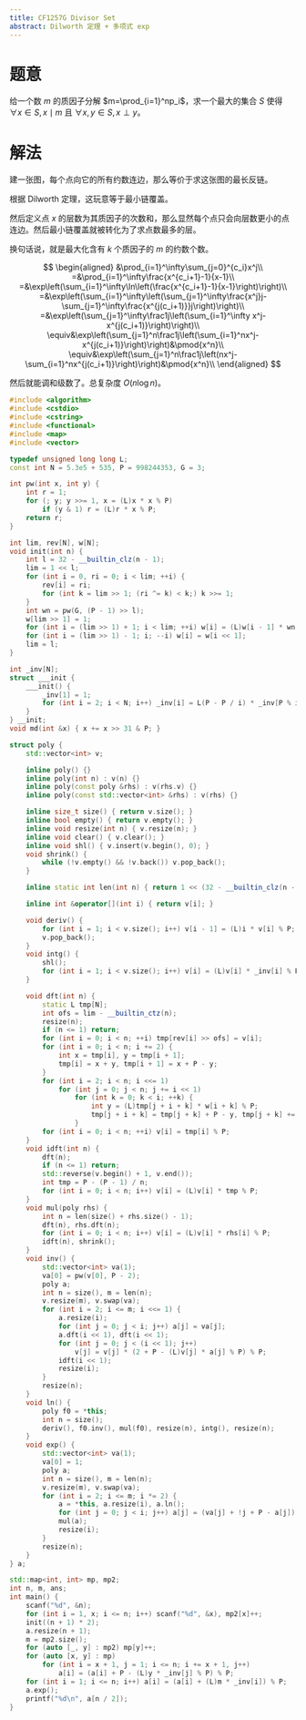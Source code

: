 ```yaml
---
title: CF1257G Divisor Set
abstract: Dilworth 定理 + 多项式 exp
---
```


# 题意

给一个数 $m$ 的质因子分解 $m=\prod_{i=1}^np_i$，求一个最大的集合 $S$ 使得 $\forall x\in S,x\mid m$ 且 $\forall x,y\in S,x\perp y$。

# 解法

建一张图，每个点向它的所有约数连边，那么等价于求这张图的最长反链。

根据 Dilworth 定理，这玩意等于最小链覆盖。

然后定义点 $x$ 的层数为其质因子的次数和，那么显然每个点只会向层数更小的点连边。然后最小链覆盖就被转化为了求点数最多的层。

换句话说，就是最大化含有 $k$ 个质因子的 $m$ 的约数个数。

$$
\begin{aligned}
&\prod_{i=1}^\infty\sum_{j=0}^{c_i}x^j\\
=&\prod_{i=1}^\infty\frac{x^{c_i+1}-1}{x-1}\\
=&\exp\left(\sum_{i=1}^\infty\ln\left(\frac{x^{c_i+1}-1}{x-1}\right)\right)\\
=&\exp\left(\sum_{i=1}^\infty\left(\sum_{j=1}^\infty\frac{x^j}j-\sum_{j=1}^\infty\frac{x^{j(c_i+1)}}j\right)\right)\\
=&\exp\left(\sum_{j=1}^\infty\frac1j\left(\sum_{i=1}^\infty x^j-x^{j(c_i+1)}\right)\right)\\
\equiv&\exp\left(\sum_{j=1}^n\frac1j\left(\sum_{i=1}^nx^j-x^{j(c_i+1)}\right)\right)&\pmod{x^n}\\
\equiv&\exp\left(\sum_{j=1}^n\frac1j\left(nx^j-\sum_{i=1}^nx^{j(c_i+1)}\right)\right)&\pmod{x^n}\\
\end{aligned}
$$

然后就能调和级数了。总复杂度 $O(n\log n)$。

```cpp
#include <algorithm>
#include <cstdio>
#include <cstring>
#include <functional>
#include <map>
#include <vector>

typedef unsigned long long L;
const int N = 5.3e5 + 535, P = 998244353, G = 3;

int pw(int x, int y) {
	int r = 1;
	for (; y; y >>= 1, x = (L)x * x % P)
		if (y & 1) r = (L)r * x % P;
	return r;
}

int lim, rev[N], w[N];
void init(int n) {
	int l = 32 - __builtin_clz(n - 1);
	lim = 1 << l;
	for (int i = 0, ri = 0; i < lim; ++i) {
		rev[i] = ri;
		for (int k = lim >> 1; (ri ^= k) < k;) k >>= 1;
	}
	int wn = pw(G, (P - 1) >> l);
	w[lim >> 1] = 1;
	for (int i = (lim >> 1) + 1; i < lim; ++i) w[i] = (L)w[i - 1] * wn % P;
	for (int i = (lim >> 1) - 1; i; --i) w[i] = w[i << 1];
	lim = l;
}

int _inv[N];
struct ___init {
	___init() {
		_inv[1] = 1;
		for (int i = 2; i < N; i++) _inv[i] = L(P - P / i) * _inv[P % i] % P;
	}
} __init;
void md(int &x) { x += x >> 31 & P; }

struct poly {
	std::vector<int> v;

	inline poly() {}
	inline poly(int n) : v(n) {}
	inline poly(const poly &rhs) : v(rhs.v) {}
	inline poly(const std::vector<int> &rhs) : v(rhs) {}

	inline size_t size() { return v.size(); }
	inline bool empty() { return v.empty(); }
	inline void resize(int n) { v.resize(n); }
	inline void clear() { v.clear(); }
	inline void shl() { v.insert(v.begin(), 0); }
	void shrink() {
		while (!v.empty() && !v.back()) v.pop_back();
	}

	inline static int len(int n) { return 1 << (32 - __builtin_clz(n - 1)); }

	inline int &operator[](int i) { return v[i]; }

	void deriv() {
		for (int i = 1; i < v.size(); i++) v[i - 1] = (L)i * v[i] % P;
		v.pop_back();
	}
	void intg() {
		shl();
		for (int i = 1; i < v.size(); i++) v[i] = (L)v[i] * _inv[i] % P;
	}

	void dft(int n) {
		static L tmp[N];
		int ofs = lim - __builtin_ctz(n);
		resize(n);
		if (n <= 1) return;
		for (int i = 0; i < n; ++i) tmp[rev[i] >> ofs] = v[i];
		for (int i = 0; i < n; i += 2) {
			int x = tmp[i], y = tmp[i + 1];
			tmp[i] = x + y, tmp[i + 1] = x + P - y;
		}
		for (int i = 2; i < n; i <<= 1)
			for (int j = 0; j < n; j += i << 1)
				for (int k = 0; k < i; ++k) {
					int y = (L)tmp[j + i + k] * w[i + k] % P;
					tmp[j + i + k] = tmp[j + k] + P - y, tmp[j + k] += y;
				}
		for (int i = 0; i < n; ++i) v[i] = tmp[i] % P;
	}
	void idft(int n) {
		dft(n);
		if (n <= 1) return;
		std::reverse(v.begin() + 1, v.end());
		int tmp = P - (P - 1) / n;
		for (int i = 0; i < n; i++) v[i] = (L)v[i] * tmp % P;
	}
	void mul(poly rhs) {
		int n = len(size() + rhs.size() - 1);
		dft(n), rhs.dft(n);
		for (int i = 0; i < n; i++) v[i] = (L)v[i] * rhs[i] % P;
		idft(n), shrink();
	}
	void inv() {
		std::vector<int> va(1);
		va[0] = pw(v[0], P - 2);
		poly a;
		int n = size(), m = len(n);
		v.resize(m), v.swap(va);
		for (int i = 2; i <= m; i <<= 1) {
			a.resize(i);
			for (int j = 0; j < i; j++) a[j] = va[j];
			a.dft(i << 1), dft(i << 1);
			for (int j = 0; j < (i << 1); j++)
				v[j] = v[j] * (2 + P - (L)v[j] * a[j] % P) % P;
			idft(i << 1);
			resize(i);
		}
		resize(n);
	}
	void ln() {
		poly f0 = *this;
		int n = size();
		deriv(), f0.inv(), mul(f0), resize(n), intg(), resize(n);
	}
	void exp() {
		std::vector<int> va(1);
		va[0] = 1;
		poly a;
		int n = size(), m = len(n);
		v.resize(m), v.swap(va);
		for (int i = 2; i <= m; i *= 2) {
			a = *this, a.resize(i), a.ln();
			for (int j = 0; j < i; j++) a[j] = (va[j] + !j + P - a[j]) % P;
			mul(a);
			resize(i);
		}
		resize(n);
	}
} a;

std::map<int, int> mp, mp2;
int n, m, ans;
int main() {
	scanf("%d", &n);
	for (int i = 1, x; i <= n; i++) scanf("%d", &x), mp2[x]++;
	init((n + 1) * 2);
	a.resize(n + 1);
	m = mp2.size();
	for (auto [_, y] : mp2) mp[y]++;
	for (auto [x, y] : mp)
		for (int i = x + 1, j = 1; i <= n; i += x + 1, j++)
			a[i] = (a[i] + P - (L)y * _inv[j] % P) % P;
	for (int i = 1; i <= n; i++) a[i] = (a[i] + (L)m * _inv[i]) % P;
	a.exp();
	printf("%d\n", a[n / 2]);
}
```
